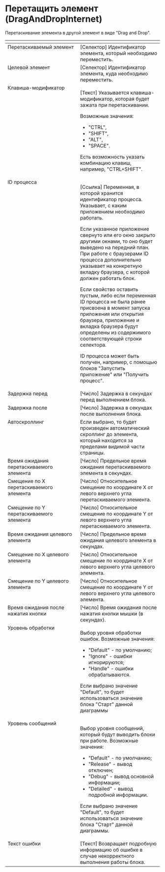 # Перетащить элемент (DragAndDropInternet)

Перетаскивание элемента в другой элемент в виде "Drag and Drop".

<table data-header-hidden><thead><tr><th width="257" valign="top"></th><th width="296" valign="top"></th></tr></thead><tbody><tr><td valign="top">Перетаскиваемый элемент</td><td valign="top">[Селектор] Идентификатор элемента, который необходимо переместить.</td></tr><tr><td valign="top">Целевой элемент</td><td valign="top">[Селектор] Идентификатор элемента, куда необходимо переместить.</td></tr><tr><td valign="top">Клавиша-модификатор</td><td valign="top"><p>[Текст] Указывается клавиша-модификатор, которая будет зажата при перетаскивании. </p><p>Возможные значения: </p><ul><li>"CTRL", </li><li>"SHIFT", </li><li>"ALT", </li><li>"SPACE". </li></ul><p>Есть возможность указать комбинацию клавиш, например, "CTRL+SHIFT".</p></td></tr><tr><td valign="top">ID процесса</td><td valign="top"><p>[Ссылка] Переменная, в которой хранится идентификатор процесса. Указывает, с каким приложением необходимо работать. </p><p></p><p>Если указанное приложение свернуто или его окно закрыто другими окнами, то оно будет выведено на передний план. При работе с браузерами ID процесса дополнительно указывает на конкретную вкладку браузера, с которой должен работать блок. </p><p></p><p>Если свойство оставить пустым, либо если переменная ID процесса не была ранее присвоена в момент запуска приложения или открытия браузера, приложение и вкладка браузера будут определены из содержимого соответствующей строки селектора. </p><p></p><p>ID процесса может быть получен, например, с помощью блоков "Запустить приложение" или "Получить процесс".</p></td></tr><tr><td valign="top">Задержка перед</td><td valign="top">[Число] Задержка в секундах перед выполнением блока.</td></tr><tr><td valign="top">Задержка после</td><td valign="top">[Число] Задержка в секундах после выполнения блока.</td></tr><tr><td valign="top">Автоскроллинг</td><td valign="top">Если выбрано, то будет произведен автоматический скроллинг до элемента, который находится за пределами видимой части страницы.</td></tr><tr><td valign="top">Время ожидания перетаскиваемого элемента</td><td valign="top">[Число] Предельное время ожидания перетаскиваемого элемента в секундах.</td></tr><tr><td valign="top">Смещение по X перетаскиваемого элемента</td><td valign="top">[Число] Относительное смещение по координате X от левого верхнего угла перетаскиваемого элемента.</td></tr><tr><td valign="top">Смещение по Y перетаскиваемого элемента</td><td valign="top">[Число] Относительное смещение по координате Y от левого верхнего угла перетаскиваемого элемента.</td></tr><tr><td valign="top">Время ожидания целевого элемента</td><td valign="top">[Число] Предельное время ожидания целевого элемента в секундах.</td></tr><tr><td valign="top">Смещение по X целевого элемента</td><td valign="top">[Число] Относительное смещение по координате X от левого верхнего угла целевого элемента.</td></tr><tr><td valign="top">Смещение по Y целевого элемента</td><td valign="top">[Число] Относительное смещение по координате Y от левого верхнего угла целевого элемента.</td></tr><tr><td valign="top">Время ожидания после нажатия кнопки</td><td valign="top">[Число] Время ожидания после нажатия кнопки мышки (в секундах).</td></tr><tr><td valign="top">Уровень обработки</td><td valign="top"><p>Выбор уровня обработки ошибок. Возможные значения: </p><ul><li>"Default" - по умолчанию; </li><li>"Ignore" - ошибки игнорируются; </li><li>"Handle" - ошибки обрабатываются. </li></ul><p>Если выбрано значение "Default", то будет использоваться значение блока "Старт" данной диаграммы</p></td></tr><tr><td valign="top">Уровень сообщений</td><td valign="top"><p>Выбор уровня сообщений, который будут выводить блоки при работе. Возможные значения: </p><ul><li>"Default" - по умолчанию; </li><li>"Release" - вывод отключен; </li><li>"Debug" - вывод основной информации; </li><li>"Detailed" - вывод подробной информации. </li></ul><p>Если выбрано значение "Default", то будет использоваться значение блока "Старт" данной диаграммы.</p></td></tr><tr><td valign="top">Текст ошибки</td><td valign="top">[Текст] Возвращает подробную информацию об ошибке в случае некорректного выполнения работы блока.</td></tr></tbody></table>
